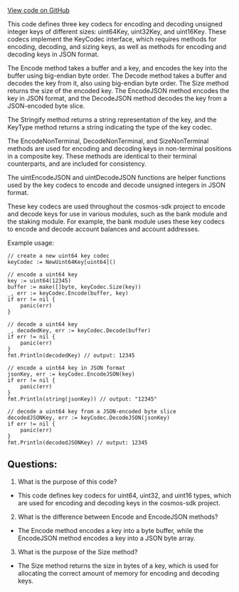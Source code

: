 [View code on GitHub](https://github.com/cosmos/cosmos-sdk.git/collections/codec/uint.go)

This code defines three key codecs for encoding and decoding unsigned integer keys of different sizes: uint64Key, uint32Key, and uint16Key. These codecs implement the KeyCodec interface, which requires methods for encoding, decoding, and sizing keys, as well as methods for encoding and decoding keys in JSON format. 

The Encode method takes a buffer and a key, and encodes the key into the buffer using big-endian byte order. The Decode method takes a buffer and decodes the key from it, also using big-endian byte order. The Size method returns the size of the encoded key. The EncodeJSON method encodes the key in JSON format, and the DecodeJSON method decodes the key from a JSON-encoded byte slice. 

The Stringify method returns a string representation of the key, and the KeyType method returns a string indicating the type of the key codec. 

The EncodeNonTerminal, DecodeNonTerminal, and SizeNonTerminal methods are used for encoding and decoding keys in non-terminal positions in a composite key. These methods are identical to their terminal counterparts, and are included for consistency. 

The uintEncodeJSON and uintDecodeJSON functions are helper functions used by the key codecs to encode and decode unsigned integers in JSON format. 

These key codecs are used throughout the cosmos-sdk project to encode and decode keys for use in various modules, such as the bank module and the staking module. For example, the bank module uses these key codecs to encode and decode account balances and account addresses. 

Example usage:

```
// create a new uint64 key codec
keyCodec := NewUint64Key[uint64]()

// encode a uint64 key
key := uint64(12345)
buffer := make([]byte, keyCodec.Size(key))
_, err := keyCodec.Encode(buffer, key)
if err != nil {
    panic(err)
}

// decode a uint64 key
_, decodedKey, err := keyCodec.Decode(buffer)
if err != nil {
    panic(err)
}
fmt.Println(decodedKey) // output: 12345

// encode a uint64 key in JSON format
jsonKey, err := keyCodec.EncodeJSON(key)
if err != nil {
    panic(err)
}
fmt.Println(string(jsonKey)) // output: "12345"

// decode a uint64 key from a JSON-encoded byte slice
decodedJSONKey, err := keyCodec.DecodeJSON(jsonKey)
if err != nil {
    panic(err)
}
fmt.Println(decodedJSONKey) // output: 12345
```
## Questions: 
 1. What is the purpose of this code?
- This code defines key codecs for uint64, uint32, and uint16 types, which are used for encoding and decoding keys in the cosmos-sdk project.

2. What is the difference between Encode and EncodeJSON methods?
- The Encode method encodes a key into a byte buffer, while the EncodeJSON method encodes a key into a JSON byte array.

3. What is the purpose of the Size method?
- The Size method returns the size in bytes of a key, which is used for allocating the correct amount of memory for encoding and decoding keys.
